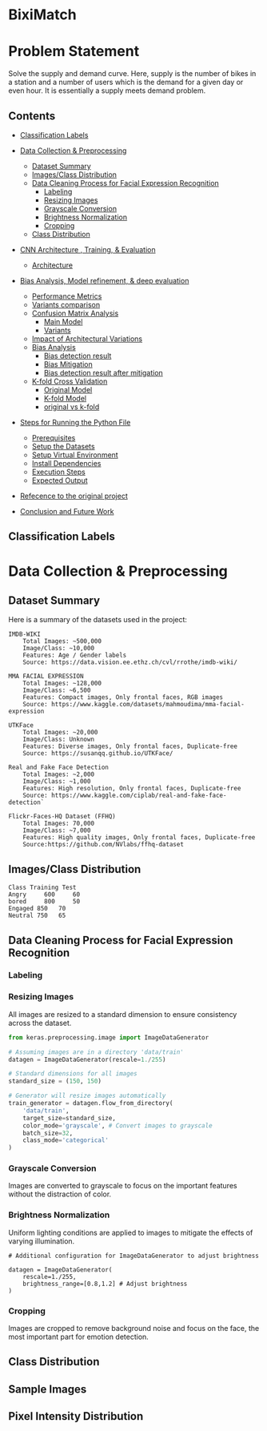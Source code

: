 # BixiMatch

# Problem Statement

Solve the supply and demand curve. Here, supply is the number of bikes in a station and a number of users which is the demand for a given day or even hour. It is essentially a supply meets demand problem.

## Contents
  - [Classification Labels](#classification-labels)

  - [Data Collection & Preprocessing](#data-collection--preprocessing)
    - [Dataset Summary](#dataset-summary)
    - [Images/Class Distribution](#imagesclass-distribution)
    - [Data Cleaning Process for Facial Expression Recognition](#data-cleaning-process-for-facial-expression-recognition)
      - [Labeling](#labeling)
      - [Resizing Images](#resizing-images)
      - [Grayscale Conversion](#grayscale-conversion)
      - [Brightness Normalization](#brightness-normalization)
      - [Cropping](#cropping)
    - [Class Distribution](#class-distribution-1)
  - [CNN Architecture , Training, & Evaluation](#cnn-architecture--training--evaluation)
    - [Architecture](#architecture)
  - [Bias Analysis, Model refinement, & deep evaluation](#bias-analysis-model-refinement--deep-evaluation)
    - [Performance Metrics](#performance-metrics)
    - [Variants comparison](#variants-comparison)
    - [Confusion Matrix Analysis](#confusion-matrix-analysis)
      - [Main Model](#main-model)
      - [Variants](#variants)
    - [Impact of Architectural Variations](#impact-of-architectural-variations)
    - [Bias Analysis](#bias-analysis)
      - [Bias detection result](#bias-detection-result)
      - [Bias Mitigation](#bias-mitigation)
      - [Bias detection result after mitigation](#bias-detection-result-after-mitigation)
    - [K-fold Cross Validation](#k-fold-cross-validation)
      - [Original Model](#original-model)
      - [K-fold Model](#k-fold-model)
      - [original vs k-fold](#original-vs-k-fold)
  - [Steps for Running the Python File](#steps-for-running-the-python-file)
    - [Prerequisites](#prerequisites)
    - [Setup the Datasets](#setup-the-datasets)
    - [Setup Virtual Environment](#setup-virtual-environment)
    - [Install Dependencies](#install-dependencies)
    - [Execution Steps](#execution-steps)
    - [Expected Output](#expected-output)

 - [Refecence to the original project](#refecence-to-the-original-project)
  - [Conclusion and Future Work](#conclusion-and-future-work)

## Classification Labels


# Data Collection & Preprocessing


## Dataset Summary
Here is a summary of the datasets used in the project:

    IMDB-WIKI
        Total Images: ~500,000
        Image/Class: ~10,000
        Features: Age / Gender labels
        Source: https://data.vision.ee.ethz.ch/cvl/rrothe/imdb-wiki/

    MMA FACIAL EXPRESSION
        Total Images: ~128,000
        Image/Class: ~6,500
        Features: Compact images, Only frontal faces, RGB images
        Source: https://www.kaggle.com/datasets/mahmoudima/mma-facial-expression

    UTKFace
        Total Images: ~20,000
        Image/Class: Unknown
        Features: Diverse images, Only frontal faces, Duplicate-free
        Source: https://susanqq.github.io/UTKFace/

    Real and Fake Face Detection
        Total Images: ~2,000
        Image/Class: ~1,000
        Features: High resolution, Only frontal faces, Duplicate-free
        Source: https://www.kaggle.com/ciplab/real-and-fake-face-detection`

    Flickr-Faces-HQ Dataset (FFHQ)
        Total Images: 70,000
        Image/Class: ~7,000
        Features: High quality images, Only frontal faces, Duplicate-free
        Source:https://github.com/NVlabs/ffhq-dataset

## Images/Class Distribution

    Class Training Test
    Angry	  600	  60
    bored	  800	  50
    Engaged	850	  70
    Neutral	750	  65


## Data Cleaning Process for Facial Expression Recognition

### Labeling

### Resizing Images
All images are resized to a standard dimension to ensure consistency across the dataset.

```python
from keras.preprocessing.image import ImageDataGenerator

# Assuming images are in a directory 'data/train'
datagen = ImageDataGenerator(rescale=1./255)

# Standard dimensions for all images
standard_size = (150, 150)

# Generator will resize images automatically
train_generator = datagen.flow_from_directory(
    'data/train',
    target_size=standard_size,
    color_mode='grayscale', # Convert images to grayscale
    batch_size=32,
    class_mode='categorical'
)
```
### Grayscale Conversion

Images are converted to grayscale to focus on the important features without the distraction of color.
### Brightness Normalization

Uniform lighting conditions are applied to images to mitigate the effects of varying illumination.

```
# Additional configuration for ImageDataGenerator to adjust brightness

datagen = ImageDataGenerator(
    rescale=1./255,
    brightness_range=[0.8,1.2] # Adjust brightness
)
```
### Cropping

Images are cropped to remove background noise and focus on the face, the most important part for emotion detection.

## Class Distribution

## Sample Images

## Pixel Intensity Distribution


